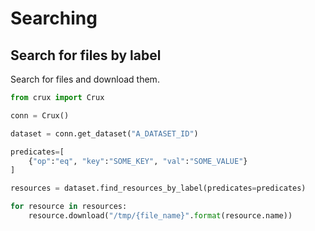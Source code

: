 # Searching

## Search for files by label

Search for files and download them.

```python
from crux import Crux

conn = Crux()

dataset = conn.get_dataset("A_DATASET_ID")

predicates=[
    {"op":"eq", "key":"SOME_KEY", "val":"SOME_VALUE"}
]

resources = dataset.find_resources_by_label(predicates=predicates)

for resource in resources:
    resource.download("/tmp/{file_name}".format(resource.name))
```
